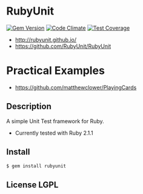 RubyUnit
========

[![Gem Version](https://badge.fury.io/rb/rubyunit.png)](http://badge.fury.io/rb/rubyunit)
[![Code Climate](https://codeclimate.com/github/RubyUnit/RubyUnit/badges/gpa.svg)](https://codeclimate.com/github/RubyUnit/RubyUnit)
[![Test Coverage](https://codeclimate.com/github/RubyUnit/RubyUnit/badges/coverage.svg)](https://codeclimate.com/github/RubyUnit/RubyUnit)


* http://rubyunit.github.io/
* https://github.com/RubyUnit/RubyUnit


# Practical Examples
* https://github.com/matthewclower/PlayingCards

## Description

A simple Unit Test framework for Ruby.
- Currently tested with Ruby 2.1.1

## Install

```bash
$ gem install rubyunit
```

## License LGPL